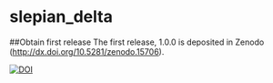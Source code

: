 # slepian_delta

##Obtain first release
The first release, 1.0.0 is deposited in Zenodo (http://dx.doi.org/10.5281/zenodo.15706).

[![DOI](https://zenodo.org/badge/7664/csdms-contrib/slepian_delta.svg)](http://dx.doi.org/10.5281/zenodo.15706)
